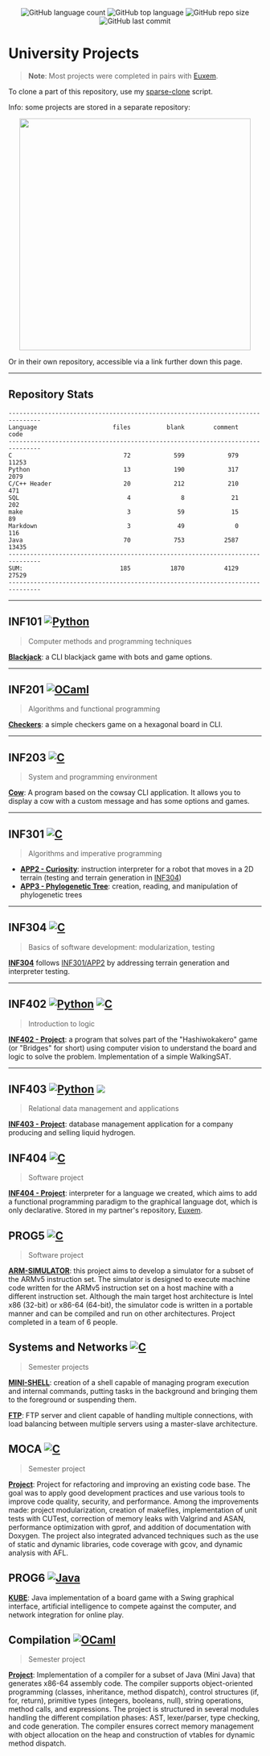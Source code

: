 <p align="center">
<img src="https://img.shields.io/github/languages/count/comejv/uni-projects" alt="GitHub language count">
<img src="https://img.shields.io/github/languages/top/comejv/uni-projects" alt="GitHub top language">
<img src="https://img.shields.io/github/repo-size/comejv/uni-projects" alt="GitHub repo size">
<img src ="https://img.shields.io/github/last-commit/comejv/uni-projects" alt="GitHub last commit">
</p>

# University Projects

> **Note**: Most projects were completed in pairs with [Euxem](https://github.com/euxem).

To clone a part of this repository, use my [sparse-clone](https://github.com/comejv/utils-and-games/tree/main/git-sparse-clone) script.

Info: some projects are stored in a separate repository:

<p align="center" href="https://github.com/comejv/utils-and-games">
<img src="https://github-link-card.s3.ap-northeast-1.amazonaws.com/comejv/utils-and-games.png" width="460px">
</p>

Or in their own repository, accessible via a link further down this page.

***

## Repository Stats

```
-------------------------------------------------------------------------------
Language                     files          blank        comment           code
-------------------------------------------------------------------------------
C                               72            599            979          11253
Python                          13            190            317           2079
C/C++ Header                    20            212            210            471
SQL                              4              8             21            202
make                             3             59             15             89
Markdown                         3             49              0            116
Java                            70            753           2587          13435
-------------------------------------------------------------------------------
SUM:                           185           1870           4129          27529
-------------------------------------------------------------------------------
```

***

## INF101 [![Python](https://img.shields.io/badge/Python-3776AB?logo=python&logoColor=fff)](#)

> Computer methods and programming techniques

[**Blackjack**](https://github.com/comejv/utils-and-games/tree/main/blackjack): a CLI blackjack game with bots and game options.

***

## INF201 [![OCaml](https://img.shields.io/badge/OCaml-EC6813?logo=ocaml&logoColor=fff)](#)

> Algorithms and functional programming

[**Checkers**](https://github.com/comejv/utils-and-games/tree/main/dames): a simple checkers game on a hexagonal board in CLI.

***

## INF203 [![C](https://img.shields.io/badge/C-00599C?logo=c&logoColor=white)](#)

> System and programming environment

[**Cow**](https://github.com/comejv/utils-and-games/tree/main/cow): A program based on the cowsay CLI application. It allows you to display a cow with a custom message and has some options and games.

***

## INF301 [![C](https://img.shields.io/badge/C-00599C?logo=c&logoColor=white)](#)

> Algorithms and imperative programming

- [**APP2 - Curiosity**](INF301/APP2/): instruction interpreter for a robot that moves in a 2D terrain (testing and terrain generation in [INF304](INF304))
- [**APP3 - Phylogenetic Tree**](INF301/APP3/): creation, reading, and manipulation of phylogenetic trees

***

## INF304 [![C](https://img.shields.io/badge/C-00599C?logo=c&logoColor=white)](#)

> Basics of software development: modularization, testing

[**INF304**](INF304/) follows [INF301/APP2](INF301/APP2/) by addressing terrain generation and interpreter testing.

***

## INF402 [![Python](https://img.shields.io/badge/Python-3776AB?logo=python&logoColor=fff)](#) [![C](https://img.shields.io/badge/C-00599C?logo=c&logoColor=white)](#)

> Introduction to logic

[**INF402 - Project**](INF402/): a program that solves part of the "Hashiwokakero" game (or "Bridges" for short) using computer vision to understand the board and logic to solve the problem. Implementation of a simple WalkingSAT.

***

## INF403 [![Python](https://img.shields.io/badge/Python-3776AB?logo=python&logoColor=fff)](#) ![](https://img.shields.io/badge/sql-yellow)

> Relational data management and applications

[**INF403 - Project**](INF403/): database management application for a company producing and selling liquid hydrogen.

## INF404 [![C](https://img.shields.io/badge/C-00599C?logo=c&logoColor=white)](#)

> Software project

[**INF404 - Project**](https://github.com/euxem/Projet_shrek): interpreter for a language we created, which aims to add a functional programming paradigm to the graphical language dot, which is only declarative. Stored in my partner's repository, [Euxem](https://github.com/euxem).

## PROG5 [![C](https://img.shields.io/badge/C-00599C?logo=c&logoColor=white)](#)

> Software project

[**ARM-SIMULATOR**](https://github.com/comejv/ARM-SIM): this project aims to develop a simulator for a subset of the ARMv5 instruction set. The simulator is designed to execute machine code written for the ARMv5 instruction set on a host machine with a different instruction set. Although the main target host architecture is Intel x86 (32-bit) or x86-64 (64-bit), the simulator code is written in a portable manner and can be compiled and run on other architectures. Project completed in a team of 6 people.

## Systems and Networks [![C](https://img.shields.io/badge/C-00599C?logo=c&logoColor=white)](#)

> Semester projects

[**MINI-SHELL**](SR/mini-shell): creation of a shell capable of managing program execution and internal commands, putting tasks in the background and bringing them to the foreground or suspending them.

[**FTP**](https://github.com/Luminosaa/FTP): FTP server and client capable of handling multiple connections, with load balancing between multiple servers using a master-slave architecture.

## MOCA [![C](https://img.shields.io/badge/C-00599C?logo=c&logoColor=white)](#)

> Semester project

[**Project**](https://github.com/comejv/MOCA): Project for refactoring and improving an existing code base. The goal was to apply good development practices and use various tools to improve code quality, security, and performance. Among the improvements made: project modularization, creation of makefiles, implementation of unit tests with CUTest, correction of memory leaks with Valgrind and ASAN, performance optimization with gprof, and addition of documentation with Doxygen. The project also integrated advanced techniques such as the use of static and dynamic libraries, code coverage with gcov, and dynamic analysis with AFL.

## PROG6 [![Java](https://img.shields.io/badge/Java-%23ED8B00.svg?logo=openjdk&logoColor=white)](#)

[**KUBE**](https://github.com/comejv/kube): Java implementation of a board game with a Swing graphical interface, artificial intelligence to compete against the computer, and network integration for online play.

## Compilation [![OCaml](https://img.shields.io/badge/OCaml-EC6813?logo=ocaml&logoColor=fff)](#)

> Semester project

[**Project**](https://github.com/quezii/MiniJava/): Implementation of a compiler for a subset of Java (Mini Java) that generates x86-64 assembly code. The compiler supports object-oriented programming (classes, inheritance, method dispatch), control structures (if, for, return), primitive types (integers, booleans, null), string operations, method calls, and expressions. The project is structured in several modules handling the different compilation phases: AST, lexer/parser, type checking, and code generation. The compiler ensures correct memory management with object allocation on the heap and construction of vtables for dynamic method dispatch.
